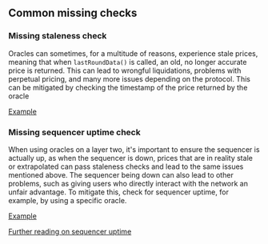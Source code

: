 ## Common missing checks

### Missing staleness check

Oracles can sometimes, for a multitude of reasons, experience stale prices, meaning that when `lastRoundData()` is called, an old, no longer accurate price is returned. This can lead to wrongful liquidations, problems with perpetual pricing, and many more issues depending on the protocol. This can be mitigated by checking the timestamp of the price returned by the oracle

[Example](https://solodit.cyfrin.io/issues/stale-oracle-price-data-not-checked-before-token-operations-may-drain-assets-from-protocol-quantstamp-vusd-stablecoin-markdown)

### Missing sequencer uptime check

When using oracles on a layer two, it's important to ensure the sequencer is actually up, as when the sequencer is down, prices that are in reality stale or extrapolated can pass staleness checks and lead to the same issues mentioned above. The sequencer being down can also lead to other problems, such as giving users who directly interact with the network an unfair advantage. To mitigate this, check for sequencer uptime, for example, by using a specific oracle.

[Example](https://solodit.cyfrin.io/issues/missing-l2-sequencer-uptime-check-in-oracleadapter-cyfrin-none-yieldfi-markdown)

[Further reading on sequencer uptime](https://docs.chain.link/data-feeds/l2-sequencer-feeds)